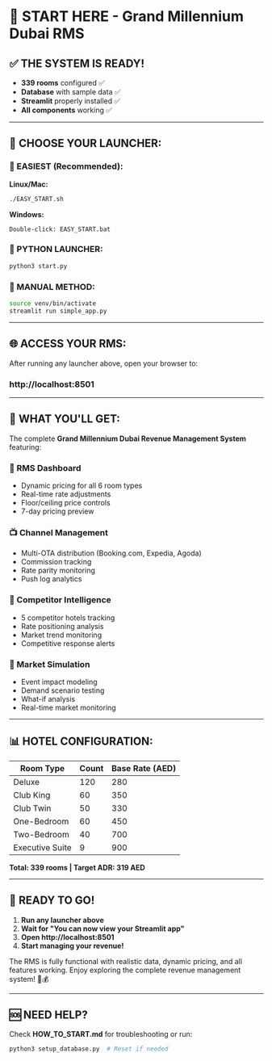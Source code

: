 # 🚀 START HERE - Grand Millennium Dubai RMS

## ✅ THE SYSTEM IS READY!

- **339 rooms** configured ✅
- **Database** with sample data ✅
- **Streamlit** properly installed ✅
- **All components** working ✅

---

## 🎯 CHOOSE YOUR LAUNCHER:

### 🥇 EASIEST (Recommended):

**Linux/Mac:**
```bash
./EASY_START.sh
```

**Windows:**
```
Double-click: EASY_START.bat
```

### 🥈 PYTHON LAUNCHER:
```bash
python3 start.py
```

### 🥉 MANUAL METHOD:
```bash
source venv/bin/activate
streamlit run simple_app.py
```

---

## 🌐 ACCESS YOUR RMS:

After running any launcher above, open your browser to:

### **http://localhost:8501**

---

## 🏨 WHAT YOU'LL GET:

The complete **Grand Millennium Dubai Revenue Management System** featuring:

### 🎯 RMS Dashboard
- Dynamic pricing for all 6 room types
- Real-time rate adjustments
- Floor/ceiling price controls
- 7-day pricing preview

### 📺 Channel Management
- Multi-OTA distribution (Booking.com, Expedia, Agoda)
- Commission tracking
- Rate parity monitoring
- Push log analytics

### 🏨 Competitor Intelligence
- 5 competitor hotels tracking
- Rate positioning analysis
- Market trend monitoring
- Competitive response alerts

### 🎲 Market Simulation
- Event impact modeling
- Demand scenario testing
- What-if analysis
- Real-time market monitoring

---

## 📊 HOTEL CONFIGURATION:

| Room Type | Count | Base Rate (AED) |
|-----------|-------|-----------------|
| Deluxe | 120 | 280 |
| Club King | 60 | 350 |
| Club Twin | 50 | 330 |
| One-Bedroom | 60 | 450 |
| Two-Bedroom | 40 | 700 |
| Executive Suite | 9 | 900 |

**Total: 339 rooms | Target ADR: 319 AED**

---

## 🎉 READY TO GO!

1. **Run any launcher above**
2. **Wait for "You can now view your Streamlit app"**
3. **Open http://localhost:8501**
4. **Start managing your revenue!**

The RMS is fully functional with realistic data, dynamic pricing, and all features working. Enjoy exploring the complete revenue management system! 🏨💰

---

## 🆘 NEED HELP?

Check **HOW_TO_START.md** for troubleshooting or run:
```bash
python3 setup_database.py  # Reset if needed
```